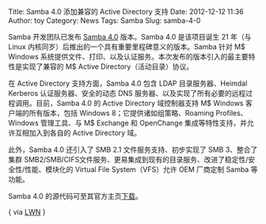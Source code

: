 Title: Samba 4.0 添加兼容的 Active Directory 支持
Date: 2012-12-12 11:36
Author: toy
Category: News
Tags: Samba
Slug: samba-4-0

Samba 开发团队已发布 [Samba 4.0][s] 版本。Samba 4.0 是该项目诞生 21
年（与 Linux 内核同岁）后推出的一个具有重要里程碑意义的版本。Samba 针对
M$ Windows
系统提供文件、打印、以及认证服务。本次发布的版本引入的最主要特性是实现了兼容的
M$ Active Directory（活动目录）协议。

在 Active Directory 支持方面，Samba 4.0 包含 LDAP 目录服务器、Heimdal
Kerberos 认证服务器、安全的动态 DNS
服务器、以及实现了所有必要的远程过程调用。目前，Samba 4.0 的 Active
Directory 域控制器支持 M$ Windows 客户端的所有版本，包括 Windows
8；它提供诸如组策略、Roaming Profiles、Windows 管理工具、与 M$ Exchange
和 OpenChange 集成等特性支持，并允许互相加入到各自的 Active Directory
域。

此外，Samba 4.0 还引入了 SMB 2.1 文件服务支持、初步实现了 SMB
3、整合了集群
SMB2/SMB/CIFS文件服务、更易集成到现有的目录服务、改进了稳定性/安全性/性能、模块化的
Virtual File System（VFS）允许 OEM 厂商定制 Samba 等功能。

Samba 4.0 的源代码可至其官方主页[下载][d]。

[s]: https://www.samba.org/samba/news/releases/4.0.0.html  
[d]: https://www.samba.org/

{ via [LWN](https://lwn.net/Articles/528797/) }
